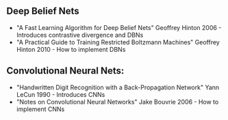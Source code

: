 Deep Belief Nets
-------
* "A Fast Learning Algorithm for Deep Belief Nets" Geoffrey Hinton 2006 - Introduces contrastive divergence and DBNs
* "A Practical Guide to Training Restricted Boltzmann Machines" Geoffrey Hinton 2010 - How to implement DBNs

Convolutional Neural Nets:
-------
* "Handwritten Digit Recognition with a Back-Propagation Network" Yann LeCun 1990 - Introduces CNNs
* "Notes on Convolutional Neural Networks" Jake Bouvrie 2006 - How to implement CNNs